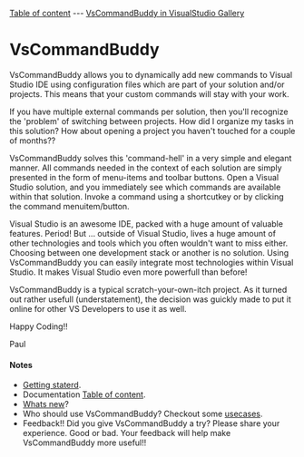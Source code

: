 [Table of content](docs/_toc.md)  ---  [VsCommandBuddy in VisualStudio Gallery](http://visualstudiogallery.msdn.microsoft.com/f5da988e-2ec1-4061-a569-46d09733c668) 
# VsCommandBuddy

VsCommandBuddy allows you to dynamically add new commands to Visual Studio IDE using configuration files which are part 
of your solution and/or projects. This means that your custom commands will stay with your work.


If you have multiple external commands per solution, then you'll recognize the 'problem' of switching between projects. How 
did I organize my tasks in this solution? How about opening a project you haven't touched for a couple of months??

VsCommandBuddy solves this 'command-hell' in a very simple and elegant manner. All commands needed in the context of each solution are 
simply presented in the form of menu-items and toolbar buttons. Open a Visual Studio solution, and you immediately see which commands are available 
within that solution. Invoke a command using a shortcutkey or by clicking the command menuitem/button.

Visual Studio is an awesome IDE, packed with a huge amount of valuable features. Period!  But ... outside of Visual Studio, lives a huge amount 
of other technologies and tools which you often wouldn't want to miss either. Choosing between one development stack or another is no solution. 
Using VsCommandBuddy you can easily integrate most technologies within Visual Studio. It makes Visual Studio even more powerfull than before!

VsCommandBuddy is a typical scratch-your-own-itch project. As it turned out rather usefull (understatement), the decision was guickly made to put it 
online for other VS Developers to use it as well.
 
Happy Coding!!

Paul



#### Notes
- [Getting staterd](docs/gettingstarted.md).
- Documentation [Table of content](docs/_toc.md).
- [Whats new](docs/history.md)? 
- Who should use VsCommandBuddy? Checkout some [usecases](docs/usecases.md).
- Feedback!! Did you give VsCommandBuddy a try? Please share your experience. Good or bad. Your feedback will help make VsCommandBuddy more useful!!






